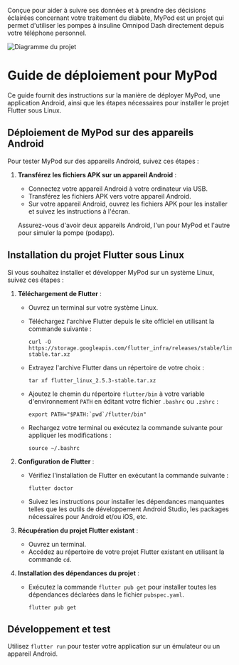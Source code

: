 Conçue pour aider à suivre ses données et à prendre des décisions éclairées concernant votre traitement du diabète, MyPod est un projet qui permet d'utiliser les pompes à insuline Omnipod Dash directement depuis votre téléphone personnel. 


![Diagramme du projet](/home/nad/Desktop/VMSHARE/Projets/mypod/AGDM_mobile/diagramme.png)



# Guide de déploiement pour MyPod

Ce guide fournit des instructions sur la manière de déployer MyPod, une application Android, ainsi que les étapes nécessaires pour installer le projet Flutter sous Linux.

## Déploiement de MyPod sur des appareils Android

Pour tester MyPod sur des appareils Android, suivez ces étapes :

1. **Transférez les fichiers APK sur un appareil Android** :
   - Connectez votre appareil Android à votre ordinateur via USB.
   - Transférez les fichiers APK vers votre appareil Android.
   - Sur votre appareil Android, ouvrez les fichiers APK pour les installer et suivez les instructions à l'écran.

   Assurez-vous d'avoir deux appareils Android, l'un pour MyPod et l'autre pour simuler la pompe (podapp).

## Installation du projet Flutter sous Linux

Si vous souhaitez installer et développer MyPod sur un système Linux, suivez ces étapes :

1. **Téléchargement de Flutter** :
   - Ouvrez un terminal sur votre système Linux.
   - Téléchargez l'archive Flutter depuis le site officiel en utilisant la commande suivante :

     ```
     curl -O https://storage.googleapis.com/flutter_infra/releases/stable/linux/flutter_linux_2.5.3-stable.tar.xz
     ```

   - Extrayez l'archive Flutter dans un répertoire de votre choix :

     ```
     tar xf flutter_linux_2.5.3-stable.tar.xz
     ```

   - Ajoutez le chemin du répertoire `flutter/bin` à votre variable d'environnement `PATH` en éditant votre fichier `.bashrc` ou `.zshrc` :

     ```
     export PATH="$PATH:`pwd`/flutter/bin"
     ```

   - Rechargez votre terminal ou exécutez la commande suivante pour appliquer les modifications :

     ```
     source ~/.bashrc
     ```

2. **Configuration de Flutter** :
   - Vérifiez l'installation de Flutter en exécutant la commande suivante :

     ```
     flutter doctor
     ```

   - Suivez les instructions pour installer les dépendances manquantes telles que les outils de développement Android Studio, les packages nécessaires pour Android et/ou iOS, etc.

3. **Récupération du projet Flutter existant** :
   - Ouvrez un terminal.
   - Accédez au répertoire de votre projet Flutter existant en utilisant la commande `cd`.

4. **Installation des dépendances du projet** :
   - Exécutez la commande `flutter pub get` pour installer toutes les dépendances déclarées dans le fichier `pubspec.yaml`.

     ```
     flutter pub get
     ```

## Développement et test

Utilisez `flutter run` pour tester votre application sur un émulateur ou un appareil Android.
